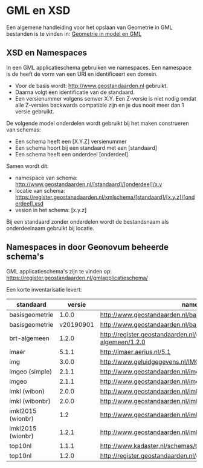 # GML en XSD

Een algemene handleiding voor het opslaan van Geometrie in GML bestanden is te
vinden in: [Geometrie in model en GML](https://geonovum.github.io/gimeg/)

## XSD en Namespaces

In een GML applicatieschema gebruiken we namespaces. Een namespace is de heeft de vorm van een URI en identificeert een domein. 

- Voor de basis wordt: http://www.geostandaarden.nl gebruikt.
- Daarna volgt een identificatie van de standaard. 
- Een versienummer volgens semver X.Y. Een Z-versie is niet nodig omdat alle Z-versies backwards compatible zijn en je dus nooit meer dan 1 versie gebruikt.

De volgende model onderdelen wordt gebruikt bij het maken construeren van schemas:

- Een schema heeft een [X.Y.Z] versienummer
- Een schema hoort bij een standaard met een [standaard]
- Een schema heeft een onderdeel [onderdeel]

Samen wordt dit:

- namespace van schema: http://www.geostandaarden.nl/[standaard]/[onderdeel]/x.y
- locatie van schema: https://register.geostanadaarden.nl/xmlschema/[standaard]/[x.y.z]/[onderdeel].xsd
- vesion in het schema: [x.y.z]

Bij een standaard zonder onderdelen wordt de bestandsnaam als onderdeelnaam gebruikt bij locatie.

## Namespaces in door Geonovum beheerde schema's

GML applicatieschema's zijn te vinden op: https://register.geostandaarden.nl/gmlapplicatieschema/

Een korte inventarisatie levert:

| standaard         | versie    | namespace                                                                |
| ----------------- | --------- | ------------------------------------------------------------------------ |
| basisgeometrie    | 1.0.0     | http://www.geostandaarden.nl/basisgeometrie/1.0                          |
| basisgeometrie    | v20190901 | http://www.geostandaarden.nl/basisgeometrie/v20190901                    |
| brt-algemeen      | 1.2.0     | http://register.geostandaarden.nl/gmlapplicatieschema/brt-algemeen/1.2.0 |
| imaer             | 5.1.1     | http://imaer.aerius.nl/5.1                                               |
| img               | 3.0.0     | http://www.geluidgegevens.nl/IMGeluid/3.0                                |
| imgeo (simple)    | 2.1.1     | http://www.geostandaarden.nl/imgeo/2.1/simple/gml31                      |
| imgeo             | 2.1.1     | http://www.geostandaarden.nl/imgeo/2.1                                   |
| imkl (wibon)      | 2.0.0     | http://www.geostandaarden.nl/imkl/wibon                                  |
| imkl (wibonbr)    | 2.0.0     | http://www.geostandaarden.nl/imkl/wibonbr                                |
| imkl2015 (wionbr) | 1.2       | http://www.geostandaarden.nl/imkl/2015/wionbr/1.2                        |
| imkl2015 (wionbr) | 1.2.1     | http://www.geostandaarden.nl/imkl/2015/wionbr/1.2                        |
| top10nl           | 1.1.1     | http://www.kadaster.nl/schemas/top10nl/v20120116                         |
| top10nl           | 1.2.0     | http://register.geostandaarden.nl/gmlapplicatieschema/top10nl/1.2.0      |

